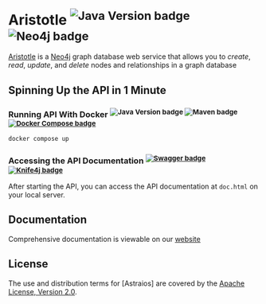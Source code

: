 Aristotle <sup>![Java Version badge][Java Version badge]</sup> <sup>![Neo4j badge][Neo4j badge]</sup>
========

[Aristotle] is a [Neo4j] graph database web service that allows you to _create_, _read_, _update_, and _delete_ nodes and relationships in a graph database

Spinning Up the API in 1 Minute
-------------------------------

### Running API With Docker <sup>![Java Version badge][Java Version badge] ![Maven badge][Maven badge] [![Docker Compose badge][Docker Compose badge]](https://docs.docker.com/engine/install/)</sup>

```bash
docker compose up
```

### Accessing the API Documentation <sup>[![Swagger badge][Swagger badge]](https://swagger.io/) [![Knife4j badge][Knife4j badge]](https://doc.xiaominfo.com/)</sup>

After starting the API, you can access the API documentation at `doc.html` on your local server.

Documentation
-------------

Comprehensive documentation is viewable on our [website][Aristotle]

License
-------

The use and distribution terms for [Astraios] are covered by the [Apache License, Version 2.0].

[Apache License Badge]: https://img.shields.io/badge/Apache%202.0-F25910.svg?style=for-the-badge&logo=Apache&logoColor=white
[Apache License, Version 2.0]: http://www.apache.org/licenses/LICENSE-2.0.html
[Docker Compose badge]: https://img.shields.io/badge/Docker%20Compose-2596EC?style=for-the-badge&logo=docker&logoColor=white

[Aristotle]: https://github.com/paion-data/aristotle

[Neo4j]: https://neo4j.com

[Maven badge]: https://img.shields.io/badge/Maven-DF5931?style=for-the-badge&logo=apachemaven&logoColor=white

[Java Version badge]: https://img.shields.io/badge/Java-17-brightgreen?style=for-the-badge&logo=OpenJDK&logoColor=white
[Neo4j badge]: https://img.shields.io/badge/Neo4j-5.23.0-blue?style=for-the-badge&logo=neo4j&logoColor=white
[Swagger badge]: https://img.shields.io/badge/Swagger-IO-blue?style=for-the-badge&logo=swagger&logoColor=white
[Knife4j badge]: https://img.shields.io/badge/Knife4j-DOC-brightgreen?style=for-the-badge&logo=knife4j&logoColor=white
